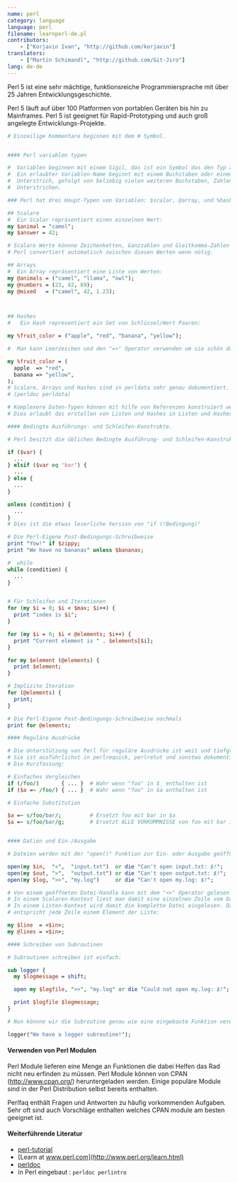 ```yaml
---
name: perl
category: language
language: perl
filename: learnperl-de.pl
contributors:
    - ["Korjavin Ivan", "http://github.com/korjavin"]
translators:
    - ["Martin Schimandl", "http://github.com/Git-Jiro"]
lang: de-de
---
```


Perl 5 ist eine sehr mächtige, funktionsreiche Programmiersprache mit über 25 Jahren Entwicklungsgeschichte.

Perl 5 läuft auf über 100 Platformen von portablen Geräten bis hin zu Mainframes. Perl 5 ist geeignet für Rapid-Prototyping und auch groß angelegte Entwicklungs-Projekte.

```perl
# Einzeilige Kommentare beginnen mit dem # Symbol.


#### Perl variablen typen

#  Variablen beginnen mit einem Sigil, das ist ein Symbol das den Typ anzeigt.
#  Ein erlaubter Variablen-Name beginnt mit einem Buchstaben oder einem
#  Unterstrich, gefolgt von beliebig vielen weiteren Buchstaben, Zahlen und
#  Unterstrichen.

### Perl hat drei Haupt-Typen von Variablen: $scalar, @array, und %hash.

## Scalare
#  Ein Scalar repräsentiert einen einzelnen Wert:
my $animal = "camel";
my $answer = 42;

# Scalare Werte könnne Zeichenketten, Ganzzahlen und Gleitkomma-Zahlen sein.
# Perl convertiert automatisch zwischen diesen Werten wenn nötig.

## Arrays
#  Ein Array repräsentiert eine Liste von Werten:
my @animals = ("camel", "llama", "owl");
my @numbers = (23, 42, 69);
my @mixed   = ("camel", 42, 1.23);



## Hashes
#   Ein Hash representiert ein Set von Schlüssel/Wert Paaren:

my %fruit_color = ("apple", "red", "banana", "yellow");

#  Man kann Leerzeichen und den "=>" Operator verwenden um sie schön darzustellen:

my %fruit_color = (
  apple  => "red",
  banana => "yellow",
);
# Scalare, Arrays und Hashes sind in perldata sehr genau dokumentiert.
# (perldoc perldata)

# Komplexere Daten-Typen können mit hilfe von Referenzen konstruiert werden.
# Dies erlaubt das erstellen von Listen und Hashes in Listen und Hashes.

#### Bedingte Ausführungs- und Schleifen-Konstrukte.

# Perl besitzt die üblichen Bedingte Ausführung- und Schleifen-Konstrukte

if ($var) {
  ...
} elsif ($var eq 'bar') {
  ...
} else {
  ...
}

unless (condition) {
  ...
}
# Dies ist die etwas leserliche Version von "if (!Bedingung)"

# Die Perl-Eigene Post-Bedingungs-Schreibweise
print "Yow!" if $zippy;
print "We have no bananas" unless $bananas;

#  while
while (condition) {
  ...
}


# Für Schleifen und Iterationen
for (my $i = 0; $i < $max; $i++) {
  print "index is $i";
}

for (my $i = 0; $i < @elements; $i++) {
  print "Current element is " . $elements[$i];
}

for my $element (@elements) {
  print $element;
}

# Implizite Iteration
for (@elements) {
  print;
}

# Die Perl-Eigene Post-Bedingungs-Schreibweise nochmals
print for @elements;

#### Reguläre Ausdrücke

# Die Unterstützung von Perl für reguläre Ausdrücke ist weit und tiefgreifend.
# Sie ist ausführlichst in perlrequick, perlretut und sonstwo dokumentiert.
# Die Kurzfassung:

# Einfaches Vergleichen
if (/foo/)       { ... }  # Wahr wenn "foo" in $_ enthalten ist
if ($a =~ /foo/) { ... }  # Wahr wenn "foo" in $a enthalten ist

# Einfache Substitution

$a =~ s/foo/bar/;         # Ersetzt foo mit bar in $a
$a =~ s/foo/bar/g;        # Ersetzt ALLE VORKOMMNISSE von foo mit bar in $a


#### Datien und Ein-/Ausgabe

# Dateien werden mit der "open()" Funktion zur Ein- oder Ausgabe geöffnet.

open(my $in,  "<",  "input.txt")  or die "Can't open input.txt: $!";
open(my $out, ">",  "output.txt") or die "Can't open output.txt: $!";
open(my $log, ">>", "my.log")     or die "Can't open my.log: $!";

# Von einem geöffneten Datei-Handle kann mit dem "<>" Operator gelesen werden.
# In einem Scalaren-Kontext liest man damit eine einzelnen Zeile vom Datei-Handle.
# In einem Listen-Kontext wird damit die komplette Datei eingelesen. Dabei
# entspricht jede Zeile einem Element der Liste:

my $line  = <$in>;
my @lines = <$in>;

#### Schreiben von Subroutinen

# Subroutinen schreiben ist einfach:

sub logger {
  my $logmessage = shift;

  open my $logfile, ">>", "my.log" or die "Could not open my.log: $!";

  print $logfile $logmessage;
}

# Nun könnne wir die Subroutine genau wie eine eingebaute Funktion verwenden:

logger("We have a logger subroutine!");
```

#### Verwenden von Perl Modulen

Perl Module lieferen eine Menge an Funktionen die dabei Helfen das Rad nicht neu erfinden zu müssen. Perl Module können von CPAN (http://www.cpan.org/) heruntergeladen werden. Einige populäre Module sind in der Perl Distribution selbst bereits enthalten.

Perlfaq enthält Fragen und Antworten zu häufig vorkommenden Aufgaben. Sehr oft sind auch Vorschläge enthalten welches CPAN module am besten geeignet ist.

#### Weiterführende Literatur

 - [perl-tutorial](http://perl-tutorial.org/)
 - [Learn at www.perl.com](http://www.perl.org/learn.html)
 - [perldoc](http://perldoc.perl.org/)
 - in Perl eingebaut : `perldoc perlintro`
